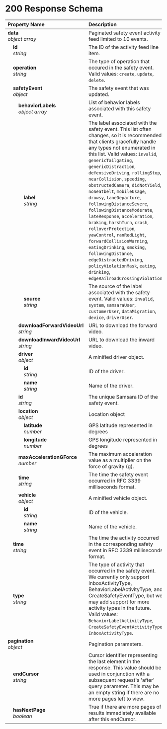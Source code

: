 # 200 Response Schema
| Property Name | Description |
| :------------ | :---------- |
| **data**<br/>_object array_ | Paginated safety event activity feed limited to 10 events. |
| **&nbsp;&nbsp;&nbsp;&nbsp;id**<br/>_&nbsp;&nbsp;&nbsp;&nbsp;string_ | The ID of the activity feed line item. |
| **&nbsp;&nbsp;&nbsp;&nbsp;operation**<br/>_&nbsp;&nbsp;&nbsp;&nbsp;string_ | The type of operation that occured in the safety event. Valid values: `create`, `update`, `delete`. |
| **&nbsp;&nbsp;&nbsp;&nbsp;safetyEvent**<br/>_&nbsp;&nbsp;&nbsp;&nbsp;object_ | The safety event that was updated. |
| **&nbsp;&nbsp;&nbsp;&nbsp;&nbsp;&nbsp;&nbsp;&nbsp;behaviorLabels**<br/>_&nbsp;&nbsp;&nbsp;&nbsp;&nbsp;&nbsp;&nbsp;&nbsp;object array_ | List of behavior labels associated with this safety event. |
| **&nbsp;&nbsp;&nbsp;&nbsp;&nbsp;&nbsp;&nbsp;&nbsp;&nbsp;&nbsp;&nbsp;&nbsp;label**<br/>_&nbsp;&nbsp;&nbsp;&nbsp;&nbsp;&nbsp;&nbsp;&nbsp;&nbsp;&nbsp;&nbsp;&nbsp;string_ | The label associated with the safety event. This list often changes, so it is recommended that clients gracefully handle any types not enumerated in this list. Valid values: `invalid`, `genericTailgating`, `genericDistraction`, `defensiveDriving`, `rollingStop`, `nearCollision`, `speeding`, `obstructedCamera`, `didNotYield`, `noSeatbelt`, `mobileUsage`, `drowsy`, `laneDeparture`, `followingDistanceSevere`, `followingDistanceModerate`, `lateResponse`, `acceleration`, `braking`, `harshTurn`, `crash`, `rolloverProtection`, `yawControl`, `ranRedLight`, `forwardCollisionWarning`, `eatingDrinking`, `smoking`, `followingDistance`, `edgeDistractedDriving`, `policyViolationMask`, `eating`, `drinking`, `edgeRailroadCrossingViolation`. |
| **&nbsp;&nbsp;&nbsp;&nbsp;&nbsp;&nbsp;&nbsp;&nbsp;&nbsp;&nbsp;&nbsp;&nbsp;source**<br/>_&nbsp;&nbsp;&nbsp;&nbsp;&nbsp;&nbsp;&nbsp;&nbsp;&nbsp;&nbsp;&nbsp;&nbsp;string_ | The source of the label associated with the safety event. Valid values: `invalid`, `system`, `samsaraUser`, `customerUser`, `dataMigration`, `device`, `driverUser`. |
| **&nbsp;&nbsp;&nbsp;&nbsp;&nbsp;&nbsp;&nbsp;&nbsp;downloadForwardVideoUrl**<br/>_&nbsp;&nbsp;&nbsp;&nbsp;&nbsp;&nbsp;&nbsp;&nbsp;string_ | URL to download the forward video. |
| **&nbsp;&nbsp;&nbsp;&nbsp;&nbsp;&nbsp;&nbsp;&nbsp;downloadInwardVideoUrl**<br/>_&nbsp;&nbsp;&nbsp;&nbsp;&nbsp;&nbsp;&nbsp;&nbsp;string_ | URL to download the inward video. |
| **&nbsp;&nbsp;&nbsp;&nbsp;&nbsp;&nbsp;&nbsp;&nbsp;driver**<br/>_&nbsp;&nbsp;&nbsp;&nbsp;&nbsp;&nbsp;&nbsp;&nbsp;object_ | A minified driver object. |
| **&nbsp;&nbsp;&nbsp;&nbsp;&nbsp;&nbsp;&nbsp;&nbsp;&nbsp;&nbsp;&nbsp;&nbsp;id**<br/>_&nbsp;&nbsp;&nbsp;&nbsp;&nbsp;&nbsp;&nbsp;&nbsp;&nbsp;&nbsp;&nbsp;&nbsp;string_ | ID of the driver. |
| **&nbsp;&nbsp;&nbsp;&nbsp;&nbsp;&nbsp;&nbsp;&nbsp;&nbsp;&nbsp;&nbsp;&nbsp;name**<br/>_&nbsp;&nbsp;&nbsp;&nbsp;&nbsp;&nbsp;&nbsp;&nbsp;&nbsp;&nbsp;&nbsp;&nbsp;string_ | Name of the driver. |
| **&nbsp;&nbsp;&nbsp;&nbsp;&nbsp;&nbsp;&nbsp;&nbsp;id**<br/>_&nbsp;&nbsp;&nbsp;&nbsp;&nbsp;&nbsp;&nbsp;&nbsp;string_ | The unique Samsara ID of the safety event. |
| **&nbsp;&nbsp;&nbsp;&nbsp;&nbsp;&nbsp;&nbsp;&nbsp;location**<br/>_&nbsp;&nbsp;&nbsp;&nbsp;&nbsp;&nbsp;&nbsp;&nbsp;object_ | Location object |
| **&nbsp;&nbsp;&nbsp;&nbsp;&nbsp;&nbsp;&nbsp;&nbsp;&nbsp;&nbsp;&nbsp;&nbsp;latitude**<br/>_&nbsp;&nbsp;&nbsp;&nbsp;&nbsp;&nbsp;&nbsp;&nbsp;&nbsp;&nbsp;&nbsp;&nbsp;number_ | GPS latitude represented in degrees |
| **&nbsp;&nbsp;&nbsp;&nbsp;&nbsp;&nbsp;&nbsp;&nbsp;&nbsp;&nbsp;&nbsp;&nbsp;longitude**<br/>_&nbsp;&nbsp;&nbsp;&nbsp;&nbsp;&nbsp;&nbsp;&nbsp;&nbsp;&nbsp;&nbsp;&nbsp;number_ | 	GPS longitude represented in degrees |
| **&nbsp;&nbsp;&nbsp;&nbsp;&nbsp;&nbsp;&nbsp;&nbsp;maxAccelerationGForce**<br/>_&nbsp;&nbsp;&nbsp;&nbsp;&nbsp;&nbsp;&nbsp;&nbsp;number_ | The maximum acceleration value as a multiplier on the force of gravity (g). |
| **&nbsp;&nbsp;&nbsp;&nbsp;&nbsp;&nbsp;&nbsp;&nbsp;time**<br/>_&nbsp;&nbsp;&nbsp;&nbsp;&nbsp;&nbsp;&nbsp;&nbsp;string_ | The time the safety event occurred in RFC 3339 milliseconds format. |
| **&nbsp;&nbsp;&nbsp;&nbsp;&nbsp;&nbsp;&nbsp;&nbsp;vehicle**<br/>_&nbsp;&nbsp;&nbsp;&nbsp;&nbsp;&nbsp;&nbsp;&nbsp;object_ | A minified vehicle object. |
| **&nbsp;&nbsp;&nbsp;&nbsp;&nbsp;&nbsp;&nbsp;&nbsp;&nbsp;&nbsp;&nbsp;&nbsp;id**<br/>_&nbsp;&nbsp;&nbsp;&nbsp;&nbsp;&nbsp;&nbsp;&nbsp;&nbsp;&nbsp;&nbsp;&nbsp;string_ | ID of the vehicle. |
| **&nbsp;&nbsp;&nbsp;&nbsp;&nbsp;&nbsp;&nbsp;&nbsp;&nbsp;&nbsp;&nbsp;&nbsp;name**<br/>_&nbsp;&nbsp;&nbsp;&nbsp;&nbsp;&nbsp;&nbsp;&nbsp;&nbsp;&nbsp;&nbsp;&nbsp;string_ | Name of the vehicle. |
| **&nbsp;&nbsp;&nbsp;&nbsp;time**<br/>_&nbsp;&nbsp;&nbsp;&nbsp;string_ | The time the activity occurred in the corresponding safety event in RFC 3339 milliseconds format. |
| **&nbsp;&nbsp;&nbsp;&nbsp;type**<br/>_&nbsp;&nbsp;&nbsp;&nbsp;string_ | The type of activity that occurred in the safety event. We currently only support InboxActivityType, BehaviorLabelActivityType, and CreateSafetyEventType, but we may add support for more activity types in the future. Valid values: `BehaviorLabelActivityType`, `CreateSafetyEventActivityType`, `InboxActivityType`. |
| **pagination**<br/>_object_ | Pagination parameters. |
| **&nbsp;&nbsp;&nbsp;&nbsp;endCursor**<br/>_&nbsp;&nbsp;&nbsp;&nbsp;string_ | Cursor identifier representing the last element in the response. This value should be used in conjunction with a subsequent request's 'after' query parameter. This may be an empty string if there are no more pages left to view. |
| **&nbsp;&nbsp;&nbsp;&nbsp;hasNextPage**<br/>_&nbsp;&nbsp;&nbsp;&nbsp;boolean_ | True if there are more pages of results immediately available after this endCursor. |
